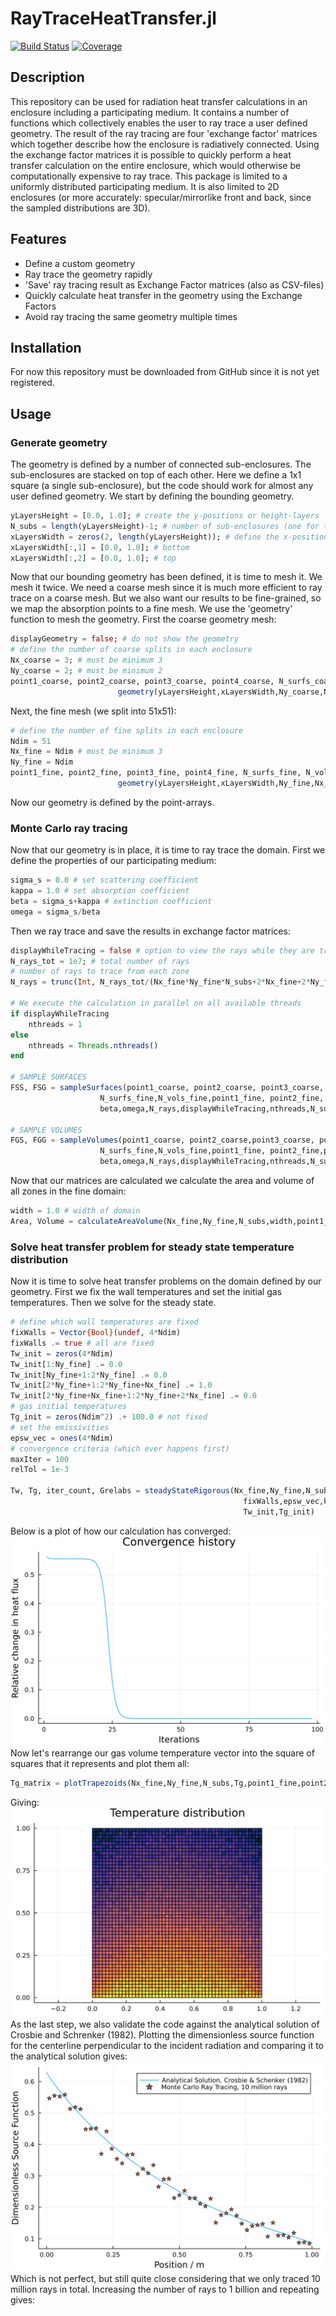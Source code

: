 # RayTraceHeatTransfer.jl

[![Build Status](https://travis-ci.com/NikoBiele/RayTraceHeatTransfer.jl.svg?branch=main)](https://travis-ci.com/NikoBiele/RayTraceHeatTransfer.jl)
[![Coverage](https://codecov.io/gh/NikoBiele/RayTraceHeatTransfer.jl/branch/main/graph/badge.svg)](https://codecov.io/gh/NikoBiele/RayTraceHeatTransfer.jl)

## Description

This repository can be used for radiation heat transfer calculations in an enclosure including a participating medium.
It contains a number of functions which collectively enables the user to ray trace a user defined geometry.
The result of the ray tracing are four 'exchange factor' matrices which together describe how the enclosure is radiatively connected.
Using the exchange factor matrices it is possible to quickly perform a heat transfer calculation on the entire enclosure, which would otherwise be computationally expensive to ray trace.
This package is limited to a uniformly distributed participating medium.
It is also limited to 2D enclosures (or more accurately: specular/mirrorlike front and back, since the sampled distributions are 3D).

## Features

- Define a custom geometry
- Ray trace the geometry rapidly
- 'Save' ray tracing result as Exchange Factor matrices (also as CSV-files)
- Quickly calculate heat transfer in the geometry using the Exchange Factors
- Avoid ray tracing the same geometry multiple times

## Installation

For now this repository must be downloaded from GitHub since it is not yet registered.

## Usage

### Generate geometry
The geometry is defined by a number of connected sub-enclosures.
The sub-enclosures are stacked on top of each other.
Here we define a 1x1 square (a single sub-enclosure), but the code should work for almost any user defined geometry.
We start by defining the bounding geometry.
```julia
yLayersHeight = [0.0, 1.0]; # create the y-positions or height-layers
N_subs = length(yLayersHeight)-1; # number of sub-enclosures (one for this example)
xLayersWidth = zeros(2, length(yLayersHeight)); # define the x-positions for each height layer
xLayersWidth[:,1] = [0.0, 1.0]; # bottom
xLayersWidth[:,2] = [0.0, 1.0]; # top
```
Now that our bounding geometry has been defined, it is time to mesh it. We mesh it twice. We need a coarse mesh since it is much more efficient to ray trace on a coarse mesh. But we also want our results to be fine-grained, so we map the absorption points to a fine mesh. We use the 'geometry' function to mesh the geometry. First the coarse geometry mesh:
```julia
displayGeometry = false; # do not show the geometry
# define the number of coarse splits in each enclosure
Nx_coarse = 3; # must be minimum 3
Ny_coarse = 2; # must be minimum 2
point1_coarse, point2_coarse, point3_coarse, point4_coarse, N_surfs_coarse, N_vols_coarse =
                        geometry(yLayersHeight,xLayersWidth,Ny_coarse,Nx_coarse,displayGeometry);
```
Next, the fine mesh (we split into 51x51):
```julia
# define the number of fine splits in each enclosure
Ndim = 51
Nx_fine = Ndim # must be minimum 3
Ny_fine = Ndim
point1_fine, point2_fine, point3_fine, point4_fine, N_surfs_fine, N_vols_fine =
                        geometry(yLayersHeight,xLayersWidth,Ny_fine,Nx_fine,displayGeometry);
```
Now our geometry is defined by the point-arrays.
### Monte Carlo ray tracing
Now that our geometry is in place, it is time to ray trace the domain. First we define the properties of our participating medium:
```julia
sigma_s = 0.0 # set scattering coefficient
kappa = 1.0 # set absorption coefficient
beta = sigma_s+kappa # extinction coefficient
omega = sigma_s/beta
```
Then we ray trace and save the results in exchange factor matrices:
```julia
displayWhileTracing = false # option to view the rays while they are traced (warning: very demanding)
N_rays_tot = 1e7; # total number of rays
# number of rays to trace from each zone
N_rays = trunc(Int, N_rays_tot/(Nx_fine*Ny_fine*N_subs+2*Nx_fine+2*Ny_fine))

# We execute the calculation in parallel on all available threads
if displayWhileTracing
    nthreads = 1
else
    nthreads = Threads.nthreads()
end

# SAMPLE SURFACES
FSS, FSG = sampleSurfaces(point1_coarse, point2_coarse, point3_coarse, point4_coarse, Ny_coarse, Nx_coarse,
                    N_surfs_fine,N_vols_fine,point1_fine, point2_fine, point3_fine, point4_fine, Ny_fine, Nx_fine,
                    beta,omega,N_rays,displayWhileTracing,nthreads,N_subs);

# SAMPLE VOLUMES
FGS, FGG = sampleVolumes(point1_coarse, point2_coarse,point3_coarse, point4_coarse, Ny_coarse, Nx_coarse,
                    N_surfs_fine,N_vols_fine,point1_fine, point2_fine,point3_fine, point4_fine, Ny_fine, Nx_fine,
                    beta,omega,N_rays,displayWhileTracing,nthreads,N_subs);
```
Now that our matrices are calculated we calculate the area and volume of all zones in the fine domain:
```julia
width = 1.0 # width of domain
Area, Volume = calculateAreaVolume(Nx_fine,Ny_fine,N_subs,width,point1_fine,point2_fine,point3_fine,point4_fine)
```
### Solve heat transfer problem for steady state temperature distribution
Now it is time to solve heat transfer problems on the domain defined by our geometry. First we fix the wall temperatures and set the initial gas temperatures. Then we solve for the steady state.
```julia
# define which wall temperatures are fixed
fixWalls = Vector{Bool}(undef, 4*Ndim)
fixWalls .= true # all are fixed
Tw_init = zeros(4*Ndim)
Tw_init[1:Ny_fine] .= 0.0
Tw_init[Ny_fine+1:2*Ny_fine] .= 0.0
Tw_init[2*Ny_fine+1:2*Ny_fine+Nx_fine] .= 1.0
Tw_init[2*Ny_fine+Nx_fine+1:2*Ny_fine+2*Nx_fine] .= 0.0
# gas initial temperatures
Tg_init = zeros(Ndim^2) .+ 100.0 # not fixed
# set the emissivities
epsw_vec = ones(4*Ndim)
# convergence criteria (which ever happens first)
maxIter = 100
relTol = 1e-3

Tw, Tg, iter_count, Grelabs = steadyStateRigorous(Nx_fine,Ny_fine,N_subs,Area,Volume,FSS,FSG,FGS,FGG,
                                                    fixWalls,epsw_vec,kappa,maxIter,relTol,
                                                    Tw_init,Tg_init)
```
Below is a plot of how our calculation has converged:
![plot](./convergencehistory.png)
Now let's rearrange our gas volume temperature vector into the square of squares that it represents and plot them all:
```julia
Tg_matrix = plotTrapezoids(Nx_fine,Ny_fine,N_subs,Tg,point1_fine,point2_fine,point3_fine,point4_fine)
```
Giving:
![plot](./temperaturedistribution.png)
As the last step, we also validate the code against the analytical solution of Crosbie and Schrenker (1982). Plotting the dimensionless source function for the centerline perpendicular to the incident radiation and comparing it to the analytical solution gives:
![plot](./validation.png)
Which is not perfect, but still quite close considering that we only traced 10 million rays in total. Increasing the number of rays to 1 billion and repeating gives:


